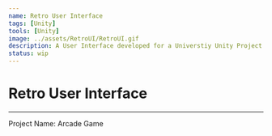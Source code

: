 ```yaml
---
name: Retro User Interface
tags: [Unity]
tools: [Unity]
image: ../assets/RetroUI/RetroUI.gif
description: A User Interface developed for a Universtiy Unity Project
status: wip
---
```


# **Retro User Interface**

---

Project Name: Arcade Game
